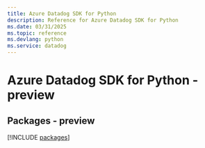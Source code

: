 ```yaml
---
title: Azure Datadog SDK for Python
description: Reference for Azure Datadog SDK for Python
ms.date: 03/31/2025
ms.topic: reference
ms.devlang: python
ms.service: datadog
---
```

# Azure Datadog SDK for Python - preview
## Packages - preview
[!INCLUDE [packages](datadog-index.md)]
